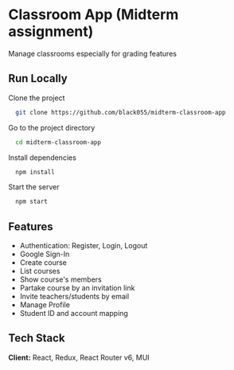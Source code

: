 
# Classroom App (Midterm assignment)

Manage classrooms especially for grading features



## Run Locally

Clone the project

```bash
  git clone https://github.com/black055/midterm-classroom-app
```

Go to the project directory

```bash
  cd midterm-classroom-app
```

Install dependencies

```bash
  npm install
```

Start the server

```bash
  npm start
```


## Features

- Authentication: Register, Login, Logout
- Google Sign-In
- Create course
- List courses
- Show course's members
- Partake course by an invitation link
- Invite teachers/students by email
- Manage Profile
- Student ID and account mapping


## Tech Stack

**Client:** React, Redux, React Router v6, MUI


